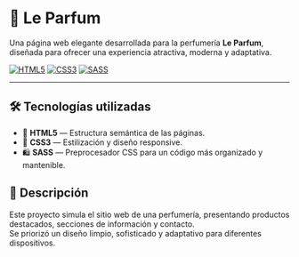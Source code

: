 # 🌸 Le Parfum

Una página web elegante desarrollada para la perfumería **Le Parfum**, diseñada para ofrecer una experiencia atractiva, moderna y adaptativa.



[![HTML5](https://img.shields.io/badge/HTML5-E34F26?style=for-the-badge&logo=html5&logoColor=white)](https://developer.mozilla.org/en-US/docs/Web/HTML)
[![CSS3](https://img.shields.io/badge/CSS3-1572B6?style=for-the-badge&logo=css3&logoColor=white)](https://developer.mozilla.org/en-US/docs/Web/CSS)
[![SASS](https://img.shields.io/badge/Sass-CC6699?style=for-the-badge&logo=sass&logoColor=white)](https://sass-lang.com/)



---

## 🛠️ Tecnologías utilizadas

- 🧱 **HTML5** — Estructura semántica de las páginas.
- 🎨 **CSS3** — Estilización y diseño responsive.
- 🛍️ **SASS** — Preprocesador CSS para un código más organizado y mantenible.

## 📄 Descripción

Este proyecto simula el sitio web de una perfumería, presentando productos destacados, secciones de información y contacto.  
Se priorizó un diseño limpio, sofisticado y adaptativo para diferentes dispositivos.
 
